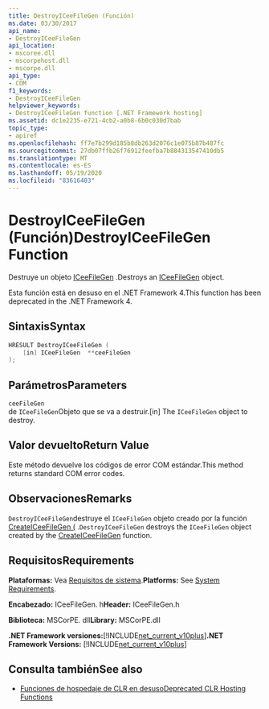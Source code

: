 ```yaml
---
title: DestroyICeeFileGen (Función)
ms.date: 03/30/2017
api_name:
- DestroyICeeFileGen
api_location:
- mscoree.dll
- mscorpehost.dll
- mscorpe.dll
api_type:
- COM
f1_keywords:
- DestroyICeeFileGen
helpviewer_keywords:
- DestroyICeeFileGen function [.NET Framework hosting]
ms.assetid: dc1e2235-e721-4cb2-a0b8-6b0c030d7bab
topic_type:
- apiref
ms.openlocfilehash: ff7e7b299d185b8db263d2076c1e075b87b487fc
ms.sourcegitcommit: 27db07ffb26f76912feefba7b884313547410db5
ms.translationtype: MT
ms.contentlocale: es-ES
ms.lasthandoff: 05/19/2020
ms.locfileid: "83616403"
---
```

# <a name="destroyiceefilegen-function"></a><span data-ttu-id="edec7-102">DestroyICeeFileGen (Función)</span><span class="sxs-lookup"><span data-stu-id="edec7-102">DestroyICeeFileGen Function</span></span>
<span data-ttu-id="edec7-103">Destruye un objeto [ICeeFileGen](iceefilegen-class.md) .</span><span class="sxs-lookup"><span data-stu-id="edec7-103">Destroys an [ICeeFileGen](iceefilegen-class.md) object.</span></span>  
  
 <span data-ttu-id="edec7-104">Esta función está en desuso en el .NET Framework 4.</span><span class="sxs-lookup"><span data-stu-id="edec7-104">This function has been deprecated in the .NET Framework 4.</span></span>  
  
## <a name="syntax"></a><span data-ttu-id="edec7-105">Sintaxis</span><span class="sxs-lookup"><span data-stu-id="edec7-105">Syntax</span></span>  
  
```cpp  
HRESULT DestroyICeeFileGen (  
    [in] ICeeFileGen  **ceeFileGen  
);  
```  
  
## <a name="parameters"></a><span data-ttu-id="edec7-106">Parámetros</span><span class="sxs-lookup"><span data-stu-id="edec7-106">Parameters</span></span>  
 `ceeFileGen`  
 <span data-ttu-id="edec7-107">de `ICeeFileGen`Objeto que se va a destruir.</span><span class="sxs-lookup"><span data-stu-id="edec7-107">[in] The `ICeeFileGen` object to destroy.</span></span>  
  
## <a name="return-value"></a><span data-ttu-id="edec7-108">Valor devuelto</span><span class="sxs-lookup"><span data-stu-id="edec7-108">Return Value</span></span>  
 <span data-ttu-id="edec7-109">Este método devuelve los códigos de error COM estándar.</span><span class="sxs-lookup"><span data-stu-id="edec7-109">This method returns standard COM error codes.</span></span>  
  
## <a name="remarks"></a><span data-ttu-id="edec7-110">Observaciones</span><span class="sxs-lookup"><span data-stu-id="edec7-110">Remarks</span></span>  
 <span data-ttu-id="edec7-111">`DestroyICeeFileGen`destruye el `ICeeFileGen` objeto creado por la función [CreateICeeFileGen (](createiceefilegen-function.md) .</span><span class="sxs-lookup"><span data-stu-id="edec7-111">`DestroyICeeFileGen` destroys the `ICeeFileGen` object created by the [CreateICeeFileGen](createiceefilegen-function.md) function.</span></span>  
  
## <a name="requirements"></a><span data-ttu-id="edec7-112">Requisitos</span><span class="sxs-lookup"><span data-stu-id="edec7-112">Requirements</span></span>  
 <span data-ttu-id="edec7-113">**Plataformas:** Vea [Requisitos de sistema](../../get-started/system-requirements.md).</span><span class="sxs-lookup"><span data-stu-id="edec7-113">**Platforms:** See [System Requirements](../../get-started/system-requirements.md).</span></span>  
  
 <span data-ttu-id="edec7-114">**Encabezado:** ICeeFileGen. h</span><span class="sxs-lookup"><span data-stu-id="edec7-114">**Header:** ICeeFileGen.h</span></span>  
  
 <span data-ttu-id="edec7-115">**Biblioteca:** MSCorPE. dll</span><span class="sxs-lookup"><span data-stu-id="edec7-115">**Library:** MSCorPE.dll</span></span>  
  
 <span data-ttu-id="edec7-116">**.NET Framework versiones:**[!INCLUDE[net_current_v10plus](../../../../includes/net-current-v10plus-md.md)]</span><span class="sxs-lookup"><span data-stu-id="edec7-116">**.NET Framework Versions:** [!INCLUDE[net_current_v10plus](../../../../includes/net-current-v10plus-md.md)]</span></span>  
  
## <a name="see-also"></a><span data-ttu-id="edec7-117">Consulta también</span><span class="sxs-lookup"><span data-stu-id="edec7-117">See also</span></span>

- [<span data-ttu-id="edec7-118">Funciones de hospedaje de CLR en desuso</span><span class="sxs-lookup"><span data-stu-id="edec7-118">Deprecated CLR Hosting Functions</span></span>](deprecated-clr-hosting-functions.md)
